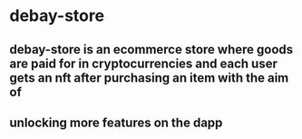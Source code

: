 # debay-store

## debay-store is an ecommerce store where goods are paid for in cryptocurrencies and each user gets an nft after purchasing an item with the aim of 
## unlocking more features on the dapp
